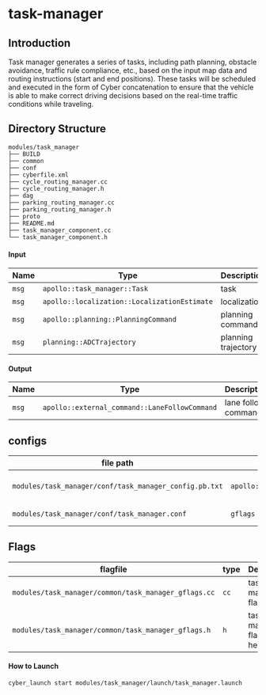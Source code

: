 # task-manager

## Introduction
  Task manager generates a series of tasks, including path planning, obstacle avoidance, traffic rule compliance, etc., based on the input map data and routing instructions (start and end positions). These tasks will be scheduled and executed in the form of Cyber concatenation to ensure that the vehicle is able to make correct driving decisions based on the real-time traffic conditions while traveling.


## Directory Structure
```shell
modules/task_manager
├── BUILD
├── common
├── conf
├── cyberfile.xml
├── cycle_routing_manager.cc
├── cycle_routing_manager.h
├── dag
├── parking_routing_manager.cc
├── parking_routing_manager.h
├── proto
├── README.md
├── task_manager_component.cc
└── task_manager_component.h
```
 
#### Input

| Name  | Type                                                 | Description         |
| ----- | ---------------------------------------------------- | ------------------- |
| `msg` | `apollo::task_manager::Task`                         | task                |
| `msg` | `apollo::localization::LocalizationEstimate`         | localization        |
| `msg` | `apollo::planning::PlanningCommand`                  | planning command    |
| `msg` | `planning::ADCTrajectory`                            | planning trajectory |


#### Output

| Name  | Type                                                 | Description         |
| ----- | ---------------------------------------------------- | ------------------- |
| `msg` | `apollo::external_command::LaneFollowCommand`        | lane follow command |


## configs

| file path                                              | type / struct                                 | Description           |
| ------------------------------------------------------ | --------------------------------------------- | --------------------- |
| `modules/task_manager/conf/task_manager_config.pb.txt` | `apollo::task_manager::TaskManagerConfig`     | task manager config   |
| `modules/task_manager/conf/task_manager.conf`          | `gflags`                                      |   gflags config       |

## Flags

| flagfile                                            | type | Description                     |
| --------------------------------------------------- | ---- | ------------------------------- |
| `modules/task_manager/common/task_manager_gflags.cc`| `cc` | task manager flags define       |
| `modules/task_manager/common/task_manager_gflags.h` | `h`  | task manager flags header       |

#### How to Launch

```bash
cyber_launch start modules/task_manager/launch/task_manager.launch
```